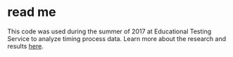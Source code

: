# read me
This code was used during the summer of 2017 at Educational Testing Service to analyze timing process data. Learn more about the research and results <a href="https://www.dropbox.com/s/u2ploozcmnvfhsh/NCME.pdf">here</a>.
